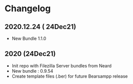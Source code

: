 # Changelog

## 2020.12.24 ( 24Dec21)
* New Bundle 1.1.0

## 2020 (24Dec21)
* Init repo with Filezilla Server bundles from Neard
* New bundle : 0.9.54
* Create template files (.ber) for future Bearsampp release
